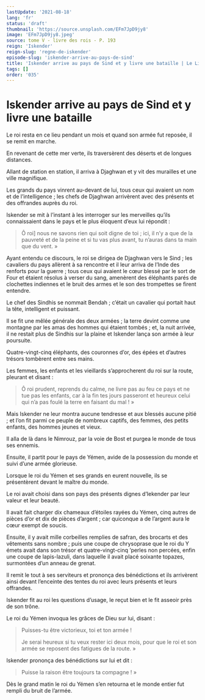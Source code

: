 ```yaml
---
lastUpdate: '2021-08-18'
lang: 'fr'
status: 'draft'
thumbnail: 'https://source.unsplash.com/EFm7JpD9jy8'
image: 'EFm7JpD9jy8.jpeg'
source: tome V - livre des rois - P. 193
reign: 'Iskender'
reign-slug: 'regne-de-iskender'
episode-slug: 'iskender-arrive-au-pays-de-sind'
title: 'Iskender arrive au pays de Sind et y livre une bataille | Le Livre des Rois | Shâhnâmeh'
tags: []
order: '035'
---
```


<!-- LTeX: language=fr -->

# Iskender arrive au pays de Sind et y livre une bataille

Le roi resta en ce lieu pendant un mois et quand son armée fut reposée, il se remit en marche.

En revenant de cette mer verte, ils traversèrent des déserts et de longues distances.

Allant de station en station, il arriva à Djaghwan et y vit des murailles et une ville magnifique.

Les grands du pays vinrent au-devant de lui, tous ceux qui avaient un nom et de l’intelligence ; les chefs de Djaghwan arrivèrent avec des présents et des offrandes auprès du roi.

Iskender se mit à l’instant à les interroger sur les merveilles qu’ils connaissaient dans le pays et le plus éloquent d’eux lui répondit :

> Ô roi] nous ne savons rien qui soit digne de toi ; ici, il n’y a que de la pauvreté et de la peine et si tu vas plus avant, tu n’auras dans ta main que du vent. »

Ayant entendu ce discours, le roi se dirigea de Djaghwan vers le Sind ; les cavaliers du pays allèrent à sa rencontre et il leur arriva de l’Inde des renforts pour la guerre ; tous ceux qui avaient le cœur blessé par le sort de Four et étaient résolus à verser du sang, amenèrent des éléphants parés de clochettes indiennes et le bruit des armes et le son des trompettes se firent entendre.

Le chef des Sindhis se nommait Bendah ; c’était un cavalier qui portait haut la tête, intelligent et puissant.

Il se fit une mêlée générale des deux armées ; la terre devint comme une montagne par les amas des hommes qui étaient tombés ; et, la nuit arrivée, il ne restait plus de Sindhis sur la plaine et Iskender lança son armée à leur poursuite.

Quatre-vingt-cinq éléphants, des couronnes d’or, des épées et d’autres trésors tombèrent entre ses mains.

Les femmes, les enfants et les vieillards s’approcherent du roi sur la route, pleurant et disant :

> Ô roi prudent, reprends du calme, ne livre pas au feu ce pays et ne tue pas les enfants, car à la fin tes jours passeront et heureux celui qui n’a pas foulé la terre en faisant du mal ! »

Mais Iskender ne leur montra aucune tendresse et aux blessés aucune pitié ; et l’on fit parmi ce peuple de nombreux captifs, des femmes, des petits enfants, des hommes jeunes et vieux.

Il alla de là dans le Nimrouz, par la voie de Bost et purgea le monde de tous ses ennemis.

Ensuite, il partit pour le pays de Yémen, avide de la possession du monde et suivi d’une armée glorieuse.

Lorsque le roi du Yémen et ses grands en eurent nouvelle, ils se présentèrent devant le maître du monde.

Le roi avait choisi dans son pays des présents dignes d’Iekender par leur valeur et leur beauté.

Il avait fait charger dix chameaux d’étoiles rayées du Yémen, cinq autres de pièces d’or et dix de pièces d’argent ; car quiconque a de l’argent aura le cœur exempt de soucis.

Ensuite, il y avait mille corbeilles remplies de safran, des brocarts et des vêtements sans nombre ; puis une coupe de chrysoprase que le roi du Y émets avait dans son trésor et quatre-vingt-cinq ’perles non percées, enfin une coupe de lapis-lazuli, dans laquelle il avait placé soixante topazes, surmontées d’un anneau de grenat.

Il remit le tout à ses serviteurs et prononça des bénédictions et ils arrivèrent ainsi devant l’enceinte des tentes du roi avec leurs présents et leurs offrandes.

Iskender fit au roi les questions d’usage, le reçut bien et le fit asseoir près de son trône.

Le roi du Yémen invoqua les grâces de Dieu sur lui, disant :

> Puisses-tu être victorieux, toi et ton armée !
>
> Je serai heureux si tu veux rester ici deux mois, pour que le roi et son armée se reposent des fatigues de la route. »

Iskender prononça des bénédictions sur lui et dit :

> Puisse la raison être toujours ta compagne ! »

Dès le grand matin le roi du Yémen s’en retourna et le monde entier fut rempli du bruit de l’armée.
